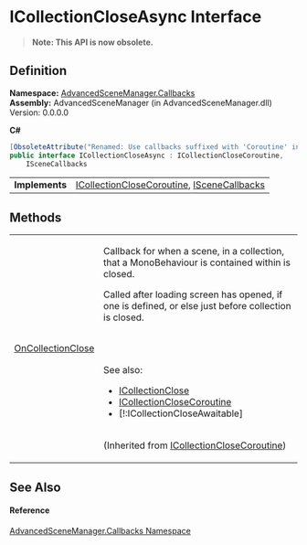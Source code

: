 # ICollectionCloseAsync Interface
<blockquote><strong>Note: This API is now obsolete.</strong></blockquote>




## Definition
**Namespace:** <a href="N_AdvancedSceneManager_Callbacks">AdvancedSceneManager.Callbacks</a>  
**Assembly:** AdvancedSceneManager (in AdvancedSceneManager.dll) Version: 0.0.0.0

**C#**
``` C#
[ObsoleteAttribute("Renamed: Use callbacks suffixed with 'Coroutine' instead.")]
public interface ICollectionCloseAsync : ICollectionCloseCoroutine, 
	ISceneCallbacks
```

<table><tr><td><strong>Implements</strong></td><td><a href="T_AdvancedSceneManager_Callbacks_ICollectionCloseCoroutine">ICollectionCloseCoroutine</a>, <a href="T_AdvancedSceneManager_Callbacks_ISceneCallbacks">ISceneCallbacks</a></td></tr>
</table>



## Methods
<table>
<tr>
<td><a href="M_AdvancedSceneManager_Callbacks_ICollectionCloseCoroutine_OnCollectionClose">OnCollectionClose</a></td>
<td><p>Callback for when a scene, in a collection, that a MonoBehaviour is contained within is closed.</p><p>

Called after loading screen has opened, if one is defined, or else just before collection is closed.</p><br /><br />

 See also: <ul><li><a href="T_AdvancedSceneManager_Callbacks_ICollectionClose">ICollectionClose</a></li><li><a href="T_AdvancedSceneManager_Callbacks_ICollectionCloseCoroutine">ICollectionCloseCoroutine</a></li><li>[!:ICollectionCloseAwaitable]</li></ul>

<br />(Inherited from <a href="T_AdvancedSceneManager_Callbacks_ICollectionCloseCoroutine">ICollectionCloseCoroutine</a>)</td></tr>
</table>

## See Also


#### Reference
<a href="N_AdvancedSceneManager_Callbacks">AdvancedSceneManager.Callbacks Namespace</a>  
